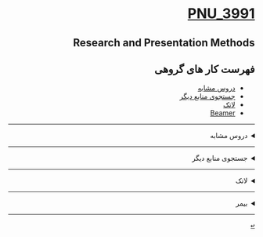 <div dir="rtl">
 
<a name="TOC"></a> 
# [PNU_3991](https://github.com/AliRazavi-edu/PNU_3991#TOC)

## Research and Presentation Methods
##  فهرست کار های گروهی
- [دروس مشابه](#RelatedCourses)
- [جستجوی منابع دیگر](#RelatedResources)
- [لاتک](#RelatedLatex)
- [Beamer](#Relatedbeamer)

------------------
 <a name="RelatedCourses"></a>
 <details>
    <summary>دروس مشابه</summary> 
  
> ## دروس مشابه
- [دانشگاه PEPPERDINE در کالیفرنیا](https://seaver.pepperdine.edu/academics/ge/faculty/researchskills.htm)
- [دانشگاه NEWCASTEL در استرالیا](https://libguides.newcastle.edu.au/researchmethods)
- [دانشگاه POLSE ONE  در سانفرانسیسکو](https://journals.plos.org/plosone/article?id=10.1371/journal.pone.0218770)
- [دانشگاه SOUTHAMPTON ](https://library.soton.ac.uk/sash/research-methods)

[<kbd>↩</kbd>](#TOC)
</details>

-----------------
<a name="RelatedResources"></a>
<details>
  <summary>جستجوی منابع دیگر</summary>
  
> ## جستجوی منابع دیگر
- [پایان نامه ارشد دانشگاه نورث وسترن آمریکا با موضوع:Using topological information in opportunistic network coding / by Magdalena Johanna (Leenta) Grobler  ](https://hdl.handle.net/10394/2639)
- [پایان نامه](https://github.com/nazanin-amini/PNU_3991_AR/blob/main/Research-And-Presentation-Methods/grobler_magdalenaj(1).pdf)
- [صفحات روش و پژوهش  پایان نامه مربوطه](pages: 1,2,67,68,69)
  
[<kbd>↩</kbd>](#TOC)
</details>

----------------
<a name="RelatedLatex"></a>
<details>
    <summary>لاتک</summary>
  
 > ## لاتک
 - [صفحه 13 کتاب E-Research: Methods, Strategies, and Issues 1st Edition](https://github.com/nazanin-amini/PNU_3991_AR/blob/main/Research-And-Presentation-Methods/amini-13.TeX/amini.pdf)
 - [صفحه 14 کتاب E-Research: Methods, Strategies, and Issues 1st Edition](https://github.com/nazanin-amini/PNU_3991_AR/blob/main/Research-And-Presentation-Methods/amini-14.TeX/amini.pdf)
 - [صفحه 15 کتاب E-Research: Methods, Strategies, and Issues 1st Edition](https://github.com/nazanin-amini/PNU_3991_AR/blob/main/Research-And-Presentation-Methods/amini-15.TeX/amini.pdf)
  
[<kbd>↩</kbd>](#TOC)
</details>

---------------
<a name="Relatedbeamer"></a>
<details>
    <summary>بیمر</summary>
  
 > ## بیمر
 - [E-Research: Methods, Strategies, and Issues 1st Edition ارائه کتبی خلاصه ی کتاب ](https://github.com/nazanin-amini/PNU_3991_AR/blob/main/Research-And-Presentation-Methods/amini.beamer/amini.pdf)
 - [E-Research: Methods, Strategies, and Issues 1st Edition ارائه شفاهی خلاصه ی کتاب ](https://github.com/nazanin-amini/PNU_3991_AR/blob/main/Research-And-Presentation-Methods/%D8%A7%D8%B1%D8%A7%D8%A6%D9%87%20%D8%B4%D9%81%D8%A7%D9%87%DB%8C%20%D9%84%D8%A7%D8%AA%DA%A9%20-%D9%86%D8%A7%D8%B2%D9%86%DB%8C%D9%86%20%D8%A7%D9%85%DB%8C%D9%86%DB%8C%20%D8%B9%D8%B4%D9%82%20%D8%A7%D8%A8%D8%A7%D8%AF%DB%8C.mp4)
 
 
[<kbd>↩</kbd>](#TOC)
</details>
 
---------------
</details>

[<kbd>↩</kbd>](#TOC)

</div>
